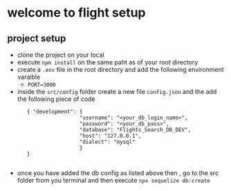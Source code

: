 # welcome to flight setup

## project setup
  - clone the project on your local
  - execute `npm install` on the same paht as of your root directory
  - create a `.env` file in the root directory  and add the following 
    environment varaible
      - `PORT=3000`
  - inside the `src/config` folder create a new file `config.json` and the add the following piece of code 
    ```
       { "development": {
                        "username": "<your_db_login_name>",
                        "password": "<your_db_pass>",
                        "database": "Flights_Search_DB_DEV",
                        "host": "127.0.0.1",
                        "dialect": "mysql"
                        }
       }                


    ```
  - once you have added the db config as listed above then
   , go to the src folder from you terminal and then execute `npx sequelize db:create`